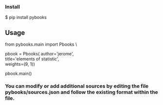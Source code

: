 ### Install
$ pip install pybooks

## Usage

from pybooks.main import Pbooks \

pbook = Pbooks( author='jerome',\
                title='elements of statistic',\
                weights=(9, 1)) 

pbook.main()

### You can modify or add additional sources by editing the file pybooks/sources.json and follow the existing format within the file.
